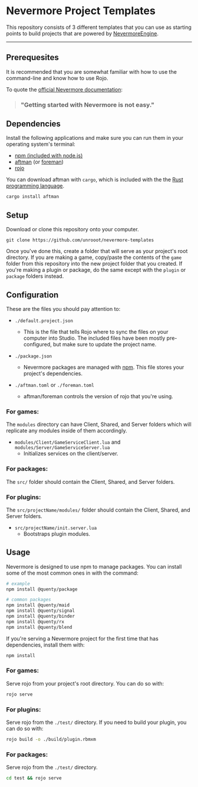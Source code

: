 # Nevermore Project Templates
This repository consists of 3 different templates that you can use as starting points to build projects that are powered by [NevermoreEngine](https://github.com/Quenty/NevermoreEngine).

---

## Prerequesites
It is recommended that you are somewhat familiar with how to use the command-line and know how to use Rojo.

To quote the [official Nevermore documentation](https://quenty.github.io/NevermoreEngine/docs/intro):

> ### "Getting started with Nevermore is not easy."

## Dependencies
Install the following applications and make sure you can run them in your operating system's terminal:
* [npm (included with node.js)](https://nodejs.org/en/download/)
* [aftman](https://github.com/LPGhatguy/aftman) (or [foreman](https://github.com/Roblox/foreman))
* [rojo](https://rojo.space/)

You can download aftman with `cargo`, which is included with the the [Rust programming language](https://rustup.rs/).
```sh
cargo install aftman
```

## Setup
Download or clone this repository onto your computer.
```
git clone https://github.com/unrooot/nevermore-templates
```

Once you've done this, create a folder that will serve as your project's root directory. If you are making a game, copy/paste the contents of the `game` folder from this repository into the new project folder that you created. If you're making a plugin or package, do the same except with the `plugin` or `package` folders instead.

## Configuration
These are the files you should pay attention to:

* `./default.project.json`
	- This is the file that tells Rojo where to sync the files on your computer into Studio. The included files have been mostly pre-configured, but make sure to update the project name.

* `./package.json`
	- Nevermore packages are managed with [npm](https://www.npmjs.com/). This file stores your project's dependencies.

* `./aftman.toml` or `./foreman.toml`
	- aftman/foreman controls the version of rojo that you're using.

### For games:
The `modules` directory can have Client, Shared, and Server folders which will replicate any modules inside of them accordingly.

* `modules/Client/GameServiceClient.lua` and `modules/Server/GameServiceServer.lua`
	- Initializes services on the client/server.

### For packages:
The `src/` folder should contain the Client, Shared, and Server folders.

### For plugins:
The `src/projectName/modules/` folder should contain the Client, Shared, and Server folders.

* `src/projectName/init.server.lua`
	- Bootstraps plugin modules.

## Usage
Nevermore is designed to use npm to manage packages. You can install some of the most common ones in with the command:
```sh
# example
npm install @quenty/package

# common packages
npm install @quenty/maid
npm install @quenty/signal
npm install @quenty/binder
npm install @quenty/rx
npm install @quenty/blend
```

If you're serving a Nevermore project for the first time that has dependencies, install them with:
```sh
npm install
```

### For games:
Serve rojo from your project's root directory. You can do so with:
```sh
rojo serve
```

### For plugins:
Serve rojo from the `./test/` directory. If you need to build your plugin, you can do so with:
```sh
rojo build -o ./build/plugin.rbmxm
```

### For packages:
Serve rojo from the `./test/` directory.
```sh
cd test && rojo serve
```
